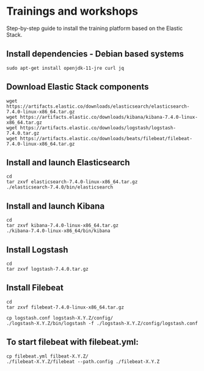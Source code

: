 # Trainings and workshops

Step-by-step guide to install the training platform based on the Elastic Stack.

## Install dependencies - Debian based systems

```
sudo apt-get install openjdk-11-jre curl jq
```

## Download Elastic Stack components

```
wget https://artifacts.elastic.co/downloads/elasticsearch/elasticsearch-7.4.0-linux-x86_64.tar.gz 
wget https://artifacts.elastic.co/downloads/kibana/kibana-7.4.0-linux-x86_64.tar.gz 
wget https://artifacts.elastic.co/downloads/logstash/logstash-7.4.0.tar.gz  
wget https://artifacts.elastic.co/downloads/beats/filebeat/filebeat-7.4.0-linux-x86_64.tar.gz 
```

## Install and launch Elasticsearch

```
cd
tar zxvf elasticsearch-7.4.0-linux-x86_64.tar.gz 
./elasticsearch-7.4.0/bin/elasticsearch
```

## Install and launch Kibana

```
cd
tar zxvf kibana-7.4.0-linux-x86_64.tar.gz
./kibana-7.4.0-linux-x86_64/bin/kibana
```

## Install Logstash

```
cd
tar zxvf logstash-7.4.0.tar.gz
```

## Install Filebeat

```
cd
tar zxvf filebeat-7.4.0-linux-x86_64.tar.gz
```


```
cp logstash.conf logstash-X.Y.Z/config/
./logstash-X.Y.Z/bin/logstash -f ./logstash-X.Y.Z/config/logstash.conf
```

## To start filebeat with filebeat.yml:

```
cp filebeat.yml filbeat-X.Y.Z/
./filebeat-X.Y.Z/filebeat --path.config ./filebeat-X.Y.Z
```
